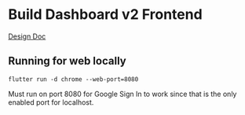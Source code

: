 # Build Dashboard v2 Frontend

[Design Doc](https://flutter.dev/go/build-dashboard-v2)

## Running for web locally

`flutter run -d chrome --web-port=8080`

Must run on port 8080 for Google Sign In to work since that is the only enabled port for localhost.
